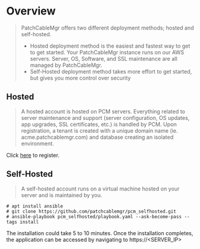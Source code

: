 # Overview
> PatchCableMgr offers two different deployment methods; hosted and self-hosted.
> - Hosted deployment method is the easiest and fastest way to get to get started.  Your PatchCableMgr instance runs on our AWS servers.  Server, OS, Software, and SSL maintenance are all managed by PatchCableMgr.
> - Self-Hosted deployment method takes more effort to get started, but gives you more control over security

## Hosted
> A hosted account is hosted on PCM servers. Everything related to server maintenance and support (server configuration, OS updates, app upgrades, SSL certificates, etc.) is handled by PCM. Upon registration, a tenant is created with a unique domain name (ie. acme.patchcablemgr.com) and database creating an isolated environment.

Click [here](https://register.patchcablemgr.com/register-tenant) to register.

## Self-Hosted
> A self-hosted account runs on a virtual machine hosted on your server and is maintained by you.
```
# apt install ansible
# git clone https://github.com/patchcablemgr/pcm_selfhosted.git
# ansible-playbook pcm_selfhosted/playbook.yaml --ask-become-pass --tags install
```
The installation could take 5 to 10 minutes.  Once the installation completes, the application can be accessed by navigating to https://<SERVER_IP>